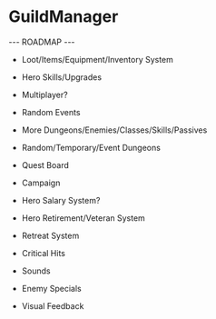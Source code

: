 # GuildManager
 
 --- ROADMAP ---
 - Loot/Items/Equipment/Inventory System
 - Hero Skills/Upgrades
 - Multiplayer?
 - Random Events
 - More Dungeons/Enemies/Classes/Skills/Passives
 - Random/Temporary/Event Dungeons
 - Quest Board
 - Campaign
 - Hero Salary System?
 - Hero Retirement/Veteran System
 - Retreat System

 - Critical Hits
 - Sounds
 - Enemy Specials
 - Visual Feedback